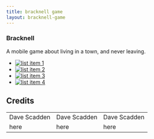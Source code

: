 ```yaml
---
title: bracknell game
layout: bracknell-game
---
```



<section>
    <article>
        <h1>Bracknell</h1>
        <p>A mobile game about living in a town, and never leaving. <!--Ever. Like, not even if you wanted to buy a house.</p>
        <p>I tried once. I had made the mistake of booking two viewings one Saturday. A tree fell on the train tracks as I tried to leave.</p>
        <p>So, I then tried to find a route going the other direction. Guess what happened?</p>
        <p>Another tree fell on the tracks, the pincers had closed.</p>
        <p>I gave up, and went to The Goose.</p>
        <p>What's "The Goose" you ask?</p>
        <p>I guess I should take it back a bit...</p>
        -->
    </article>
</section>

<div id="menu-outer">
    <div class="table">
        <ul id="horizontal-list">
        <li><a href="#"><img src="images/list-item-1.gif" alt="list item 1" /></a></li>
        <li><a href="#"><img src="images/list-item-2.gif" alt="list item 2" /></a></li>
        <li><a href="#"><img src="images/list-item-3.gif" alt="list item 3" /></a></li>
        <li><a href="#"><img src="images/list-item-4.gif" alt="list item 4" /></a></li>
        </ul>
    </div>
    </div>

<section>
    <article>
        <h2>Credits</h2>
        <table>
                <tr>
                    <td>Dave Scadden</td>
                    <td>Dave Scadden</td>
                    <td>Dave Scadden</td>
                </tr>
                <tr>
                    <td>here</td>
                    <td>here</td>
                    <td>here</td>
                </tr>
        </table>
    </article>
</section>